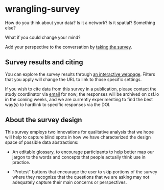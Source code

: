 # wrangling-survey

How do you think about your data? Is it a network? Is it spatial? Something else?

What if you could change your mind?

Add your perspective to the conversation by [taking the survey](https://alex-r-bigelow.github.io/wrangling-survey/?context=Github).

## Survey results and citing
You can explore the survey results through [an interactive webpage](https://alex-r-bigelow/github.io/wrangling-survey/Responses.html). Filters that you apply will change the URL to link to those specific settings.

If you wish to cite data from this survey in a publication, please contact the study coordinator via [email](mailto:alexrbigelow@email.arizona.edu) for now; the responses will be archived on osf.io in the coming weeks, and we are currently experimenting to find the best way(s) to hardlink to specific responses via the DOI.

## About the survey design

This survey employs two innovations for qualitative analysis that we hope will help to capture blind spots in how we have characterized the design space of possible data abstractions:

- An editable glossary, to encourage participants to help better map our jargon to the words and concepts that people actually think use in practice.

- "Protest" buttons that encourage the user to skip portions of the survey where they recognize that the questions that we are asking may not adequately capture their main concerns or perspectives.
